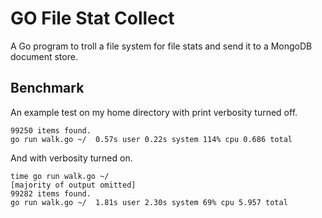 # GO File Stat Collect 

A Go program to troll a file system for file stats and send it to a MongoDB document store. 

## Benchmark 

An example test on my home directory with print verbosity turned off. 

```
99250 items found.
go run walk.go ~/  0.57s user 0.22s system 114% cpu 0.686 total
```
And with verbosity turned on. 

```
time go run walk.go ~/ 
[majority of output omitted]
99282 items found.
go run walk.go ~/  1.81s user 2.30s system 69% cpu 5.957 total
```
